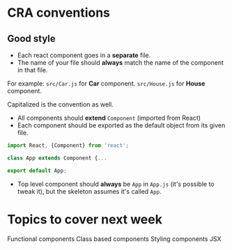 # CRA conventions

## Good style

- Each react component goes in a **separate** file.
- The name of your file should **always** match the name of the component in that file. 

For example: 
`src/Car.js` for **Car** component.
`src/House.js` for **House** component.

Capitalized is the convention as well. 

- All components should **extend** `Component` (imported from React)
- Each component should be exported as the default object from its given file. 

```Javascript
import React, {Component} from 'react';
```

```Javascript
class App extends Component {...
```

```Javascript
export default App;
```

- Top level component should **always** be `App` in `App.js` (it's possible to tweak it), but the skeleton assumes it's called `App`.

# Topics to cover next week

Functional components
Class based components
Styling components
JSX





